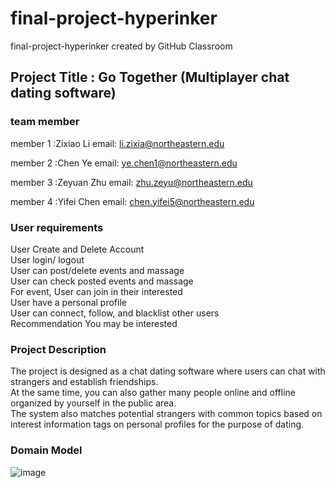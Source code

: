 # final-project-hyperinker
final-project-hyperinker created by GitHub Classroom
## Project Title : Go Together (Multiplayer chat dating software)
### team member
member 1 :Zixiao Li email: li.zixia@northeastern.edu

member 2 :Chen Ye email: ye.chen1@northeastern.edu

member 3 :Zeyuan Zhu email: zhu.zeyu@northeastern.edu

member 4 :Yifei Chen email: chen.yifei5@northeastern.edu


### User requirements
User Create and Delete Account<br>
User login/ logout<br>
User can post/delete events and massage<br>
User can check posted events and massage<br>
For event, User can join in their interested<br>
User have a personal profile<br>
User can connect, follow, and blacklist other users<br>
Recommendation You may be interested 

### Project Description
The project is designed as a chat dating software where users can chat with strangers and establish friendships.   
At the same time, you can also gather many people online and offline organized by yourself in the public area.   
The system also matches potential strangers with common topics based on interest information tags on personal profiles for the purpose of dating.  

### Domain Model
![image](https://user-images.githubusercontent.com/71553583/199587720-4a04fcbf-5c59-4126-a988-9efbd610cb19.png)

